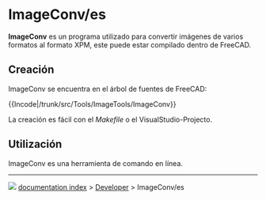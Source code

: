# ImageConv/es
**ImageConv** es un programa utilizado para convertir imágenes de varios formatos al formato XPM, este puede estar compilado dentro de FreeCAD.

## Creación

ImageConv se encuentra en el árbol de fuentes de FreeCAD:


{{Incode|/trunk/src/Tools/ImageTools/ImageConv}}

La creación es fácil con el *Makefile* o el VisualStudio-Projecto.

## Utilización

ImageConv es una herramienta de comando en línea.



---
![](images/Button_right.svg) [documentation index](../README.md) > [Developer](Category_Developer.md) > ImageConv/es
